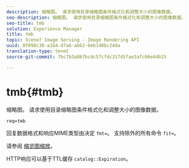 ```yaml
---
description: 缩略图。 请求使用目录缩略图条件格式化和调整大小的图像数据。
seo-description: 缩略图。 请求使用目录缩略图条件格式化和调整大小的图像数据。
seo-title: tmb
solution: Experience Manager
title: tmb
topic: Scene7 Image Serving - Image Rendering API
uuid: 0f098c30-a164-47a6-abb2-0eb1d0bc24da
translation-type: tm+mt
source-git-commit: 7bc7b3a86fbcdc57cfdc31745fae3afc06e44b15

---
```



# tmb{#tmb}

缩略图。 请求使用目录缩略图条件格式化和调整大小的图像数据。

`req=tmb`

回复数据格式和响应MIME类型由决定 `fmt=`。 支持除外的所有命令 `fit=`。

请参阅 [缩览图缩放](../../../../../../is-api/http-ref/image-serving-api-ref/c-http-protocol-reference/c-notes-on-server-behavior/r-thumbnail-scaling.md#reference-0f71817f721d4913b34816758d69b07f)。

HTTP响应可以基于TTL缓存 `catalog::Expiration`。
